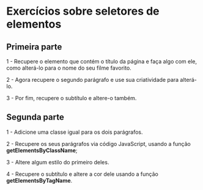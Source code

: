 # Exercícios sobre seletores de elementos

## Primeira parte

1 - Recupere o elemento que contém o título da página e faça algo com ele, como alterá-lo para o nome do seu filme favorito.

2 - Agora recupere o segundo parágrafo e use sua criatividade para alterá-lo.

3 - Por fim, recupere o subtítulo e altere-o também.

## Segunda parte

1 - Adicione uma classe igual para os dois parágrafos.

2 - Recupere os seus parágrafos via código JavaScript, usando a função **getElementsByClassName**;

3 - Altere algum estilo do primeiro deles.

4 - Recupere o subtítulo e altere a cor dele usando a função **getElementsByTagName**.